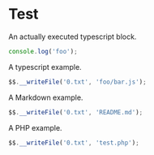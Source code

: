 # Test

An actually executed typescript block.

```typescript
console.log('foo');
```

A typescript example.

```typescript
$$.__writeFile('0.txt', 'foo/bar.js');
```

A Markdown example.

```typescript
$$.__writeFile('0.txt', 'README.md');
```

A PHP example.

```typescript
$$.__writeFile('0.txt', 'test.php');
```
